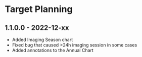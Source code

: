# Target Planning

## 1.1.0.0 - 2022-12-xx
* Added Imaging Season chart
* Fixed bug that caused >24h imaging session in some cases
* Added annotations to the Annual Chart

